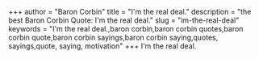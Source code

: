 +++
author = "Baron Corbin"
title = "I'm the real deal."
description = "the best Baron Corbin Quote: I'm the real deal."
slug = "im-the-real-deal"
keywords = "I'm the real deal.,baron corbin,baron corbin quotes,baron corbin quote,baron corbin sayings,baron corbin saying,quotes, sayings,quote, saying, motivation"
+++
I'm the real deal.
